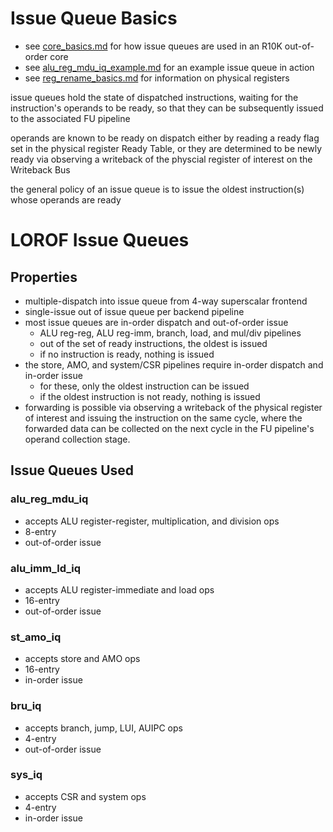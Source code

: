 # Issue Queue Basics
- see [core_basics.md](core_basics.md) for how issue queues are used in an R10K out-of-order core
- see [alu_reg_mdu_iq_example.md](../modules/alu_reg_mdu_iq/alu_reg_mdu_iq_example.md) for an example issue queue in action
- see [reg_rename_basics.md](reg_rename_basics.md) for information on physical registers

issue queues hold the state of dispatched instructions, waiting for the instruction's operands to be ready, so that they can be subsequently issued to the associated FU pipeline

operands are known to be ready on dispatch either by reading a ready flag set in the physical register Ready Table, or they are determined to be newly ready via observing a writeback of the physcial register of interest on the Writeback Bus

the general policy of an issue queue is to issue the oldest instruction(s) whose operands are ready

# LOROF Issue Queues

## Properties
- multiple-dispatch into issue queue from 4-way superscalar frontend
- single-issue out of issue queue per backend pipeline
- most issue queues are in-order dispatch and out-of-order issue
    - ALU reg-reg, ALU reg-imm, branch, load, and mul/div pipelines
    - out of the set of ready instructions, the oldest is issued
    - if no instruction is ready, nothing is issued
- the store, AMO, and system/CSR pipelines require in-order dispatch and in-order issue
    - for these, only the oldest instruction can be issued
    - if the oldest instruction is not ready, nothing is issued
- forwarding is possible via observing a writeback of the physical register of interest and issuing the instruction on the same cycle, where the forwarded data can be collected on the next cycle in the FU pipeline's operand collection stage.

## Issue Queues Used

### alu_reg_mdu_iq
- accepts ALU register-register, multiplication, and division ops
- 8-entry
- out-of-order issue

### alu_imm_ld_iq
- accepts ALU register-immediate and load ops
- 16-entry
- out-of-order issue

### st_amo_iq
- accepts store and AMO ops
- 16-entry
- in-order issue

### bru_iq
- accepts branch, jump, LUI, AUIPC ops
- 4-entry
- out-of-order issue

### sys_iq
- accepts CSR and system ops
- 4-entry
- in-order issue
